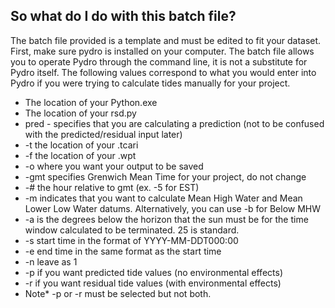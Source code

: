## So what do I do with this batch file?
The batch file provided is a template and must be edited to fit your dataset.  First, make sure pydro is installed on your computer.  The batch file allows you to operate Pydro through the command line, it is not a substitute for Pydro itself.  The following values correspond to what you would enter into Pydro if you were trying to calculate tides manually for your project.

- The location of your Python.exe
- The location of your rsd.py
- pred - specifies that you are calculating a prediction (not to be confused with the predicted/residual input later)
- -t the location of your .tcari
- -f the location of your .wpt
- -o where you want your output to be saved
- -gmt specifies Grenwich Mean Time for your project, do not change
- -# the hour relative to gmt (ex. -5 for EST)
- -m indicates that you want to calculate Mean High Water and Mean Lower Low Water datums.  Alternatively, you can use -b for Below MHW
- -a is the degrees below the horizon that the sun must be for the time window calculated to be terminated.  25 is standard.
- -s start time in the format of YYYY-MM-DDT000:00
- -e end time in the same format as the start time
- -n leave as 1
- -p if you want predicted tide values (no environmental effects)
- -r if you want residual tide values (with environmental effects)
- Note* -p or -r must be selected but not both.
